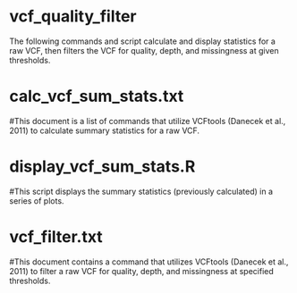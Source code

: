 # vcf_quality_filter
The following commands and script calculate and display statistics for a raw VCF, then filters the VCF for quality, depth, and missingness at given thresholds.

# calc_vcf_sum_stats.txt
#This document is a list of commands that utilize VCFtools (Danecek et al., 2011) to calculate summary statistics for a raw VCF.

# display_vcf_sum_stats.R
#This script displays the summary statistics (previously calculated) in a series of plots.

# vcf_filter.txt
#This document contains a command that utilizes VCFtools (Danecek et al., 2011) to filter a raw VCF for quality, depth, and missingness at specified thresholds.
